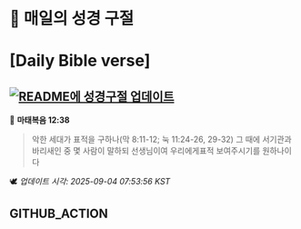 # 🙏 매일의 성경 구절
# [Daily Bible verse]
## [![README에 성경구절 업데이트](https://github.com/DONGSUKA/first_test/actions/workflows/update-readme-bible.yml/badge.svg)](https://github.com/DONGSUKA/first_test/actions/workflows/update-readme-bible.yml)
<!-- START_BIBLE_VERSE -->
📖 **마태복음 12:38**
> 악한 세대가 표적을 구하나(막 8:11-12; 눅 11:24-26, 29-32) 그 때에 서기관과 바리새인 중 몇 사람이 말하되 선생님이여 우리에게표적 보여주시기를 원하나이다

🕊️ _업데이트 시각: 2025-09-04 07:53:56 KST_
  <!-- END_BIBLE_VERSE -->
## GITHUB_ACTION
